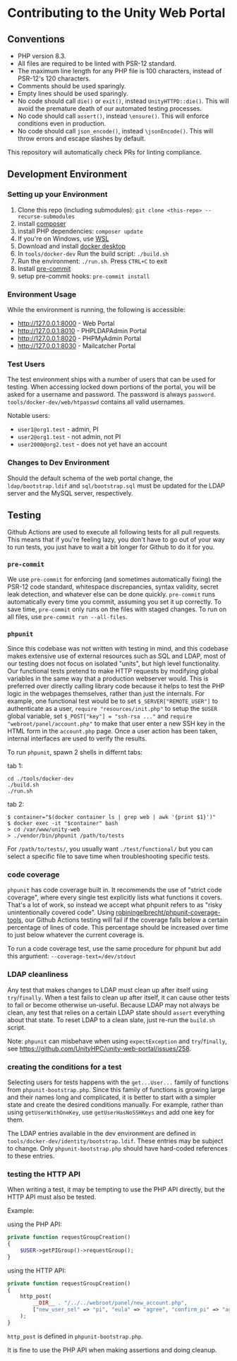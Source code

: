 # Contributing to the Unity Web Portal

## Conventions

* PHP version 8.3.
* All files are required to be linted with PSR-12 standard.
* The maximum line length for any PHP file is 100 characters, instead of PSR-12's 120 characters.
* Comments should be used sparingly.
* Empty lines should be used sparingly.
* No code should call `die()` or `exit()`, instead `UnityHTTPD::die()`. This will avoid the premature death of our automated testing processes.
* No code should call `assert()`, instead `\ensure()`. This will enforce conditions even in production.
* No code should call `json_encode()`, instead `\jsonEncode()`. This will throw errors and escape slashes by default.

This repository will automatically check PRs for linting compliance.

## Development Environment

### Setting up your Environment

1. Clone this repo (including submodules): `git clone <this-repo> --recurse-submodules`
1. install [composer](https://getcomposer.org/)
1. install PHP dependencies: `composer update`
1. If you're on Windows, use [WSL](https://learn.microsoft.com/en-us/windows/wsl/)
1. Download and install [docker desktop](https://www.docker.com/products/docker-desktop/)
1. In `tools/docker-dev` Run the build script: `./build.sh`
1. Run the environment: `./run.sh`. Press `CTRL+C` to exit
1. Install [pre-commit](https://pre-commit.com/)
1. setup pre-commit hooks: `pre-commit install`

### Environment Usage

While the environment is running, the following is accessible:

* http://127.0.0.1:8000 - Web Portal
* http://127.0.0.1:8010 - PHPLDAPAdmin Portal
* http://127.0.0.1:8020 - PHPMyAdmin Portal
* http://127.0.0.1:8030 - Mailcatcher Portal

### Test Users

The test environment ships with a number of users that can be used for testing.
When accessing locked down portions of the portal, you will be asked for a username and password.
The password is always `password`. `tools/docker-dev/web/htpasswd` contains all valid usernames.

Notable users:
* `user1@org1.test` - admin, PI
* `user2@org1.test` - not admin, not PI
* `user2000@org2.test` - does not yet have an account

### Changes to Dev Environment

Should the default schema of the web portal change, the `ldap/bootstrap.ldif` and `sql/bootstrap.sql` must be updated for the LDAP server and the MySQL server, respectively.

## Testing

Github Actions are used to execute all following tests for all pull requests.
This means that if you're feeling lazy, you don't have to go out of your way to run tests, you just have to wait a bit longer for Github to do it for you.

### `pre-commit`

We use `pre-commit` for enforcing (and sometimes automatically fixing) the PSR-12 code standard, whitespace discrepancies, syntax validity, secret leak detection, and whatever else can be done quickly.
`pre-commit` runs automatically every time you commit, assuming you set it up correctly.
To save time, `pre-commit` only runs on the files with staged changes.
To run on all files, use `pre-commit run --all-files`.

### `phpunit`

Since this codebase was not written with testing in mind, and this codebase makes extensive use of external resources such as SQL and LDAP, most of our testing does not focus on isolated "units", but high level functionality.
Our functional tests pretend to make HTTP requests by modifying global variables in the same way that a production webserver would.
This is preferred over directly calling library code because it helps to test the PHP logic in the webpages themselves, rather than just the internals.
For example, one functional test would be to set `$_SERVER["REMOTE_USER"]` to authenticate as a user, `require "resources/init.php"` to setup the `$USER` global variable, set `$_POST["key"] = "ssh-rsa ..."` and `require "webroot/panel/account.php"` to make that user enter a new SSH key in the HTML form in the `account.php` page.
Once a user action has been taken, internal interfaces are used to verify the results.

To run `phpunit`, spawn 2 shells in differnt tabs:

tab 1:
```shell
cd ./tools/docker-dev
./build.sh
./run.sh
```

tab 2:
```
$ container="$(docker container ls | grep web | awk '{print $1}')"
$ docker exec -it "$container" bash
> cd /var/www/unity-web
> ./vendor/bin/phpunit /path/to/tests
```

For `/path/to/tests/`, you usually want `./test/functional/` but you can select a specific file to save time when troubleshooting specific tests.

### code coverage

`phpunit` has code coverage built in.
It recommends the use of "strict code coverage", where every single test explicitly lists what functions it covers.
That's a lot of work, so instead we accept what phpunit refers to as "risky unintentionally covered code".
Using [robiningelbrecht/phpunit-coverage-tools](https://github.com/robiningelbrecht/phpunit-coverage-tools), our Github Actions testing will fail if the coverage falls below a certain percentage of lines of code.
This percentage should be increased over time to just below whatever the current coverage is.

To run a code coverage test, use the same procedure for phpunit but add this argument: `--coverage-text=/dev/stdout`

### LDAP cleanliness

Any test that makes changes to LDAP must clean up after itself using `try`/`finally`.
When a test fails to clean up after itself, it can cause other tests to fail or become otherwise un-useful.
Because LDAP may not always be clean, any test that relies on a certain LDAP state should `assert` everything about that state.
To reset LDAP to a clean slate, just re-run the `build.sh` script.

Note: `phpunit` can misbehave when using `expectException` and `try`/`finally`, see https://github.com/UnityHPC/unity-web-portal/issues/258.

### creating the conditions for a test

Selecting users for tests happens with the `get...User...` family of functions from `phpunit-bootstrap.php`.
Since this family of functions is growing large and their names long and complicated, it is better to start with a simpler state and create the desired conditions manually.
For example, rather than using `getUserWithOneKey`, use `getUserHasNoSSHKeys` and add one key for them.

The LDAP entries available in the dev environment are defined in `tools/docker-dev/identity/bootstrap.ldif`.
These entries may be subject to change.
Only `phpunit-bootstrap.php` should have hard-coded references to these entries.

### testing the HTTP API

When writing a test, it may be tempting to use the PHP API directly, but the HTTP API must also be tested.

Example:

using the PHP API:
```php
private function requestGroupCreation()
{
    $USER->getPIGroup()->requestGroup();
}
```

using the HTTP API:
```php
private function requestGroupCreation()
{
    http_post(
        __DIR__ . "/../../webroot/panel/new_account.php",
        ["new_user_sel" => "pi", "eula" => "agree", "confirm_pi" => "agree"]
    );
}
```

`http_post` is defined in `phpunit-bootstrap.php`.

It is fine to use the PHP API when making assertions and doing cleanup.
